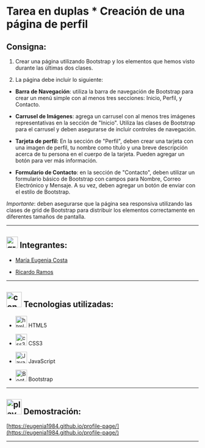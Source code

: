 # Tarea en duplas * Creación de una página de perfil


## Consigna:

1. Crear una página utilizando Bootstrap y los elementos que hemos visto durante las últimas dos clases.

2. La página debe incluir lo siguiente:

- **Barra de Navegación**: utiliza la barra de navegación de Bootstrap para crear un menú simple con al menos tres secciones: Inicio, Perfil, y Contacto.

- **Carrusel de Imágenes**: agrega un carrusel con al menos tres imágenes representativas en la sección de "Inicio". Utiliza las clases de Bootstrap para el carrusel y deben asegurarse de incluir controles de navegación.

- **Tarjeta de perfil:** En la sección de "Perfil", deben crear una tarjeta con una imagen de perfil, tu nombre como título y una breve descripción acerca de tu persona en el cuerpo de la tarjeta. Pueden agregar un botón para ver más información.

- **Formulario de Contacto**: en la sección de "Contacto", deben utilizar un formulario básico de Bootstrap con campos para Nombre, Correo Electrónico y Mensaje. A su vez, deben agregar un botón de enviar con el estilo de Bootstrap.

*Importante*: deben asegurarse que la página sea responsiva utilizando las clases de grid de Bootstrap para distribuir los elementos correctamente en diferentes tamaños de pantalla.

---

## <img width="30" height="30" src="https://img.icons8.com/ios/30/people-working-together.png" alt="grupo de personas trabajando juntas"/> Integrantes:

- [María Eugenia Costa](https://github.com/eugenia1984)

- [Ricardo Ramos](https://github.com/elequipoderiki)

---

## <img width="40" height="40" src="https://img.icons8.com/stickers/40/rdp-connection.png" alt="connection rpd"/> Tecnologias utilizadas:

- <img width="30" height="30" src="https://img.icons8.com/color/30/html-5--v1.png" alt="html5"/> HTML5

- <img width="30" height="30" src="https://img.icons8.com/color/30/css3.png" alt="css3"/> CSS3

- <img width="30" height="30" src="https://img.icons8.com/color/30/javascript--v1.png" alt="JavaScript"/> JavaScript

- <img width="30" height="30" src="https://img.icons8.com/color/30/bootstrap--v1.png" alt="Bootstrap"/> Bootstrap

---

## <img width="40" height="40" src="https://img.icons8.com/flat-round/40/play--v1.png" alt="play"/> Demostración:

[https://eugenia1984.github.io/profile-page/](https://eugenia1984.github.io/profile-page/)

---
